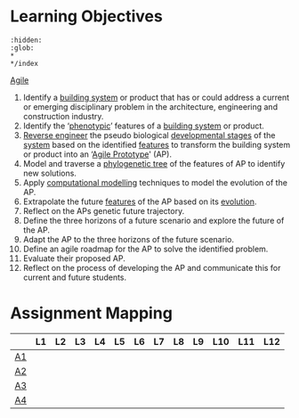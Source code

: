 # Learning Objectives

```{toctree}
:hidden:
:glob:
*
*/index
```


[Agile](/)

1. Identify a [building system] or product that has or could address a current or emerging disciplinary problem in the architecture, engineering and construction industry.
1. Identify the ‘[phenotypic]’ features of a [building system] or product.
1. [Reverse engineer] the pseudo biological [developmental stages] of the [system] based on the identified [features] to transform the building system or product into an ‘[Agile Prototype]' (AP).
1. Model and traverse a [phylogenetic tree] of the features of AP to identify new solutions.
1. Apply [computational modelling] techniques to model the evolution of the AP.
1. Extrapolate the future [features] of the AP based on its [evolution].
1. Reflect on the APs genetic future trajectory.
1. Define the three horizons of a future scenario and explore the future of the AP.
1. Adapt the AP to the three horizons of the future scenario.
1. Define an agile roadmap for the AP to solve the identified problem.
1. Evaluate their proposed AP.
1. Reflect on the process of developing the AP and communicate this for current and future students.

# Assignment Mapping

|      | L1 | L2 | L3 | L4 | L5 | L6 | L7 | L8 | L9 | L10 | L11 | L12 |
|------|----|----|----|----|----|----|----|----|----|-----|-----|-----|
| [A1] |    |    |    |    |    |    |    |    |    |     |     |     |
| [A2] |    |    |    |    |    |    |    |    |    |     |     |     |
| [A3] |    |    |    |    |    |    |    |    |    |     |     |     |
| [A4] |    |    |    |    |    |    |    |    |    |     |     |     |

[Reverse engineer]: /Agile/Concepts/ReverseEngineer
[building system]: /Agile/Concepts/BuildingSystem
[system]: /Agile/Concepts/BuildingSystem
[phenotypic]: /Agile/Concepts/Phenotype
[developmental stages]: /Agile/Concepts/DevelopmentStages
[features]: /Agile/Concepts/Features
[Agile Prototype]: /Agile/Concepts/AgilePrototype
[phylogenetic tree]: /Agile/Concepts/Phylogeny
[computational modelling]: /Agile/Concepts/ComputationalDesign
[evolution]: /Agile/Concepts/Evolution

[A1]:/Agile/Assignments/A1
[A2]:/Agile/Assignments/A2
[A3]:/Agile/Assignments/A3
[A4]:/Agile/Assignments/A4
